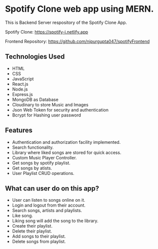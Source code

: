 # Spotify Clone web app using MERN. 
This is Backend Server respository of the Spotify Clone App.

Spotify Clone: https://spotify-i.netlify.app

Frontend Repository: https://github.com/nipurgupta047/spotifyFrontend

## Technologies Used
* HTML
* CSS
* JavaScript
* React.js
* Node.js
* Express.js
* MongoDB as Database
* Cloudinary to store Music and Images
* Json Web Token for security and authentication
* Bcrypt for Hashing user password


## Features
* Authentication and authorization facility implemented.
* Search functionality.
* Library where liked songs are stored for quick access.
* Custom Music Player Controller.
* Get songs by spotify playlist.
* Get songs by atists.
* User Playlist CRUD operations.

## What can user do on this app?
* User can listen to songs online on it.
* Login and logout from their account.
* Search songs, artists and playlists.
* Like song.
* Liking song will add the song to the library.
* Create their playlist.
* Delete their playlist.
* Add songs to their playlist.
* Delete songs from playlist.
